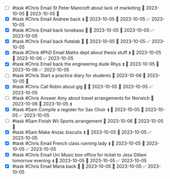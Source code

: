 - [ ] #task #Chris Email St Peter Mancroft about lack of marketing 📅 2023-10-05 🛫 2023-10-05 🔼 
- [x] #task #Chris Email Andrew back ⏫ 🛫 2023-10-05 📅 2023-10-05 ✅ 2023-10-05
- [x] #task #Chris Email back tonebase 🔼 🛫 2023-10-05 📅 2023-10-05 ✅ 2023-10-05
- [x] #task #Chris Email back flutelab 🔼 🛫 2023-10-05 📅 2023-10-05 ✅ 2023-10-05
- [x] #task #Chris #PhD Email Maths dept about thesis stuff ⏫ 🛫 2023-10-05 📅 2023-10-06 ✅ 2023-10-05
- [x] #task #Chris Email back the engineering dude Rhys ⏫ 🛫 2023-10-05 📅 2023-10-06 ✅ 2023-10-05
- [ ] #task #Chris Start a practice diary for students 📅 2023-10-06 🛫 2023-10-05 🔽 
- [x] #task #Chris Call Robin about gig 🔺 🛫 2023-10-05 📅 2023-10-05 ✅ 2023-10-05
- [ ] #task #Chris Answer Amy about travel arrangements for Norwich 📅 2023-10-06 🛫 2023-10-05 ⏫ 
- [x] #task #Sam Compile a register for Sax Choir ⏫ 🛫 2023-10-05 📅 2023-10-05 ✅ 2023-10-05
- [ ] #task #Sam Finish Wii Sports arrangement 📅 2023-10-06 🛫 2023-10-05 🔺 
- [x] #task #Sam Make Anzac biscuits ⏫ 🛫 2023-10-05 📅 2023-10-05 ✅ 2023-10-05
- [x] #task #Chris Email French class running lady ⏫ 🛫 2023-10-05 📅 2023-10-05 ✅ 2023-10-05
- [x] #task #Chris Email Uni Music box office for ticket to Jess Gillam tomorrow evening ⏫ 🛫 2023-10-05 📅 2023-10-05 ✅ 2023-10-05
- [x] #task #Chris Email Maria back 🔼 🛫 2023-10-05 📅 2023-10-05 ✅ 2023-10-05
